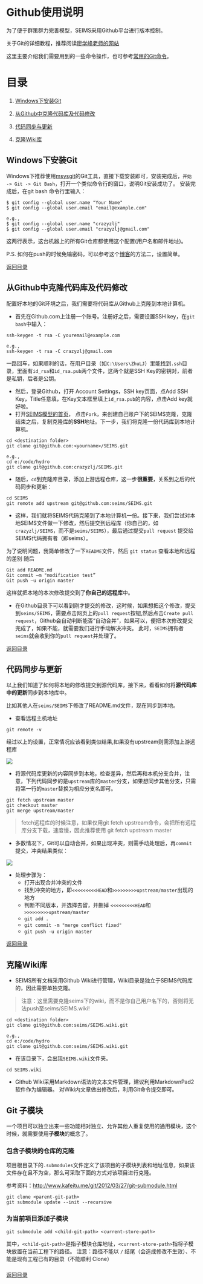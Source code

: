 # Github使用说明

为了便于群策群力完善模型，SEIMS采用Github平台进行版本控制。

关于Git的详细教程，推荐阅读[廖学峰老师的网站](http://www.liaoxuefeng.com/wiki/0013739516305929606dd18361248578c67b8067c8c017b000/)

这里主要介绍我们需要用到的一些命令操作，也可参考[常用的Git命令](http://www.codeceo.com/article/git-command-guide.html)。
# 目录
1. [Windows下安装Git](#windows下安装git)

2. [从Github中克隆代码库及代码修改](#从github中克隆代码库及代码修改)

3. [代码同步与更新](#代码同步与更新)

4. [克隆Wiki库](#克隆wiki库)


## Windows下安装Git
Windows下推荐使用[msysgit](http://msysgit.github.io/)的Git工具，直接下载安装即可，安装完成后，`开始 -> Git -> Git Bash`，打开一个类似命令行的窗口，说明Git安装成功了。
安装完成后，在git bash 命令行里输入：

~~~
$ git config --global user.name "Your Name"
$ git config --global user.email "email@example.com"

e.g.,
$ git config --global user.name "crazyzlj"
$ git config --global user.email "crazyzlj@gmail.com"
~~~

这两行表示，这台机器上的所有Git仓库都使用这个配置(用户名和邮件地址)。

P.S. 如何在push的时候免输密码，可以参考这个[博客](http://www.cnblogs.com/ballwql/p/3462104.html)的方法二，设置简单。

[返回目录](#目录)
## 从Github中克隆代码库及代码修改
配置好本地的Git环境之后，我们需要将代码库从Github上克隆到本地计算机。
+ 首先在Github.com上注册一个账号。注册好之后，需要设置SSH key，在`git bash`中输入：
~~~
ssh-keygen -t rsa -C youremail@example.com

e.g.,
ssh-keygen -t rsa -C crazyzlj@gmail.com
~~~

一路回车，如果顺利的话，在用户目录（如`C:\Users\ZhuLJ`）里能找到`.ssh`目录，里面有`id_rsa`和`id_rsa.pub`两个文件，这两个就是SSH Key的密钥对，前者是私钥，后者是公钥。
+ 然后，登录Github，打开 Account Settings，SSH key页面，点Add SSH Key，Title任意填，在Key文本框里填上`id_rsa.pub`的内容，点击Add key就好啦。
+ 打开[SEIMS模型的首页](https://github.com/seims/SEIMS)， 点击`Fork`，来创建自己账户下的SEIMS克隆，克隆结束之后，复制克隆库的**SSH**地址。下一步，我们将克隆一份代码库到本地计算机。
 
~~~
cd <destination folder>
git clone git@github.com:<yourname>/SEIMS.git

e.g.,
cd e:/code/hydro
git clone git@github.com:crazyzlj/SEIMS.git
~~~

+ 随后，`cd`到克隆库目录，添加上游远程仓库，这一步**很重要**，关系到之后的代码同步和更新：
~~~
cd SEIMS
git remote add upstream git@github.com:seims/SEIMS.git
~~~

+ 这样，我们就将SEIMS代码克隆到了本地计算机一份。接下来，我们尝试对本地SEIMS文件做一下修改，然后提交到远程库（你自己的，如`crazyzlj/SEIMS`，而不是`seims/SEIMS`），最后通过提交`pull request` 提交给SEIMS代码拥有者（即seims）。

为了说明问题，我简单修改了一下`README`文件，然后 `git status`  查看本地和远程的差别
随后
~~~
Git add README.md
Git commit –m "modification test”
Git push –u origin master
~~~

这样就把本地的本次修改提交到了**你自己的远程库**中。

+ 在Github目录下可以看到刚才提交的修改，这时候，如果想把这个修改，提交到`seims/SEIMS`，需要点击网页上的`pull request`按钮,然后点击`Create pull request`，Github会自动判断能否“自动合并”，如果可以，便把本次修改提交完成了，如果不能，就需要我们进行手动解决冲突。
此时，`SEIMS`拥有者`seims`就会收到你的`pull request`并处理了。

[返回目录](#目录)
## 代码同步与更新
以上我们知道了如何将本地的修改提交到源代码库，接下来，看看如何将**源代码库中的更新**同步到本地库中。

比如其他人在`seims/SEIMS`下修改了README.md文件，现在同步到本地。
+ 查看远程主机地址
~~~
git remote -v
~~~
经过以上的设置，正常情况应该看到类似结果,如果没有upstream则需添加上游远程库

![](http://zhulj-blog.oss-cn-beijing.aliyuncs.com/seims-img%2Fgitremotev.png)

+ 将源代码库更新的内容同步到本地，检查差异，然后再和本机分支合并，注意，下列代码同步的是`upstream`库的`master`分支，如果想同步其他分支，只需将第一行的`master`替换为相应分支名即可。
~~~
git fetch upstream master
git checkout master
git merge upstream/master
~~~

> fetch远程库的时候注意，如果仅用git fetch upstream命令，会把所有远程库分支下载，速度慢，因此推荐使用
> git fetch upstream master

+ 多数情况下，Git可以自动合并，如果出现冲突，则需手动处理后，再`commit`提交，冲突结果类似：

![](http://zhulj-blog.oss-cn-beijing.aliyuncs.com/seims-img%2Fconflictwhenmerge.png)

+ 处理步骤为：
	+ 打开出现合并冲突的文件
	+ 找到冲突的地方，即`<<<<<<<<<HEAD`和`>>>>>>>>>upstream/master`出现的地方
	+ 判断不同版本，并选择去留，并删掉 `<<<<<<<<<HEAD`和`>>>>>>>>>upstream/master`
	+ `git add .`
	+ `git commit -m "merge conflict fixed"`
	+ `git push -u origin master`

[返回目录](#目录)

## 克隆Wiki库

+ SEIMS所有文档采用Github Wiki进行管理，Wiki目录是独立于SEIMS代码库的，因此需要单独克隆。
> 注意：这里需要克隆seims下的wiki，而不是你自己用户名下的，否则将无法push至seims/SEIMS.wiki!

```
cd <destination folder>
git clone git@github.com:seims/SEIMS.wiki.git

e.g.,
cd e:/code/hydro
git clone git@github.com:seims/SEIMS.wiki.git
```

+ 在该目录下，会出现`SEIMS.wiki`文件夹。

```
cd SEIMS.wiki
```

+ Github Wiki采用Markdown语法的文本文件管理，建议利用MarkdownPad2 软件作为编辑器。 对Wiki内文章做出修改后，利用Git命令提交即可。

## Git 子模块

一个项目可以独立出来一些功能相对独立、允许其他人重复使用的通用模块，这个时候，就需要使用**子模块**的概念了。

### 包含子模块的仓库的克隆

项目根目录下的`.submodules`文件定义了该项目的子模块列表和地址信息，如果该文件存在且不为空，那么可采取下面的方式对该项目进行克隆。

参考资料：http://www.kafeitu.me/git/2012/03/27/git-submodule.html

```
git clone <parent-git-path>
git submodule update --init --recursive
```

### 为当前项目添加子模块

```
git submodule add <child-git-path> <current-store-path>
```
其中，`<child-git-path>`是指子模块仓库地址，`<current-store-path>`指将子模块放置在当前工程下的路径。 
注意：路径不能以 `/` 结尾（会造成修改不生效）、不能是现有工程已有的目录（不能顺利 Clone）

### 

[返回目录](#目录)